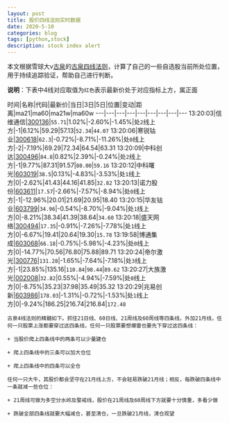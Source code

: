 ```yaml
---
layout: post
title: 股价四线法则实时数据
date: 2020-5-10
categories: blog
tags: [python,stock]
description: stock index alert
---
```



本文根据雪球大v[古泉](https://xueqiu.com/u/7148646888)的[古泉四线法则](https://xueqiu.com/7148646888/130498192)，计算了自己的一些自选股当前所处位置，用于持续追踪验证，帮助自己进行判断。

**说明**：下表中4线对应取值为`红色`表示最新价处于对应指标上方，属正面

时间|名称|代码|最新价|当日|3日|5日|位置|变动|距离|ma21|ma60|ma21w|ma60w
---|---|---|---|---|---|---|---|---
13:20:03|信维通信|[300136](https://xueqiu.com/S/SZ300136)|`55.71`|1.02%|-2.60%|-1.45%|处`2`线上方|-1|6.12%|59.29|57.13|`52.34`|`44.07`
13:20:06|寒锐钴业|[300618](https://xueqiu.com/S/SZ300618)|`62.3`|-0.72%|-8.71%|-11.26%|处`0`线上方|-2|-7.19%|69.29|72.34|64.54|63.31
13:20:09|中科创达|[300496](https://xueqiu.com/S/SZ300496)|`84.8`|0.82%|2.39%|-0.24%|处`2`线上方|-1|9.77%|87.31|91.57|`80.00`|`59.16`
13:20:12|中科曙光|[603019](https://xueqiu.com/S/SH603019)|`38.5`|0.13%|-4.83%|-3.53%|处`1`线上方|0|-2.62%|41.43|44.16|41.85|`32.82`
13:20:13|诺力股份|[603611](https://xueqiu.com/S/SH603611)|`17.57`|-2.66%|-7.57%|-8.94%|处`0`线上方|-1|-12.96%|20.01|21.69|20.95|18.40
13:20:15|华友钴业|[603799](https://xueqiu.com/S/SH603799)|`34.96`|-0.54%|-8.70%|-9.04%|处`1`线上方|0|-8.21%|38.34|41.39|38.64|`34.60`
13:20:18|盛天网络|[300494](https://xueqiu.com/S/SZ300494)|`17.35`|-0.91%|-7.26%|-7.78%|处`1`线上方|0|-6.67%|19.41|20.64|19.30|`15.78`
13:19:58|博通集成|[603068](https://xueqiu.com/S/SH603068)|`66.18`|-0.75%|-5.98%|-4.23%|处`0`线上方|0|-14.77%|70.56|76.80|75.88|89.71
13:20:24|帝尔激光|[300776](https://xueqiu.com/S/SZ300776)|`131.28`|-1.65%|-7.64%|-7.18%|处`3`线上方|-1|23.85%|135.16|`110.84`|`98.44`|`89.62`
13:20:27|大族激光|[002008](https://xueqiu.com/S/SZ002008)|`32.82`|0.55%|-4.94%|-7.59%|处`0`线上方|0|-8.75%|35.23|37.98|35.49|35.32
13:20:29|兆易创新|[603986](https://xueqiu.com/S/SH603986)|`178.03`|-1.31%|-0.72%|-1.53%|处`1`线上方|0|-9.24%|186.25|216.74|216.84|`172.48`

```
古泉4线法则的精髓如下。抓住21日线、60日线、21周线及60周线等四条线，外加21月线，任何一只股票上涨都要穿过这四条线，任何一只股票要想爆雷也要先下穿过这四条线：

+ 当股价爬上四条线中的两条可以少量建仓

+ 爬上四条线中的三条可以加大仓位

+ 爬上四条线中的四条可以全仓

任何一只大牛，其股价都会坚守在21月线上方，不会轻易跌破21月线；相反，每跌破四条线中一条就减一些仓位：

+ 21周线可做为多空分水岭及警戒线，股价在21周线及60周线下方就要十分慎重，多看少做

+ 跌破全部四条线就要大幅减仓，甚至清仓，一旦跌破21月线，清仓观望
```